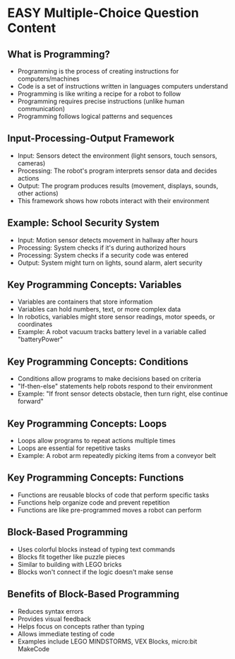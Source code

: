 # EASY Multiple-Choice Question Content

## What is Programming?
- Programming is the process of creating instructions for computers/machines
- Code is a set of instructions written in languages computers understand
- Programming is like writing a recipe for a robot to follow
- Programming requires precise instructions (unlike human communication)
- Programming follows logical patterns and sequences

## Input-Processing-Output Framework
- Input: Sensors detect the environment (light sensors, touch sensors, cameras)
- Processing: The robot's program interprets sensor data and decides actions
- Output: The program produces results (movement, displays, sounds, other actions)
- This framework shows how robots interact with their environment

## Example: School Security System
- Input: Motion sensor detects movement in hallway after hours
- Processing: System checks if it's during authorized hours
- Processing: System checks if a security code was entered
- Output: System might turn on lights, sound alarm, alert security

## Key Programming Concepts: Variables
- Variables are containers that store information
- Variables can hold numbers, text, or more complex data
- In robotics, variables might store sensor readings, motor speeds, or coordinates
- Example: A robot vacuum tracks battery level in a variable called "batteryPower"

## Key Programming Concepts: Conditions
- Conditions allow programs to make decisions based on criteria
- "If-then-else" statements help robots respond to their environment
- Example: "If front sensor detects obstacle, then turn right, else continue forward"

## Key Programming Concepts: Loops
- Loops allow programs to repeat actions multiple times
- Loops are essential for repetitive tasks
- Example: A robot arm repeatedly picking items from a conveyor belt

## Key Programming Concepts: Functions
- Functions are reusable blocks of code that perform specific tasks
- Functions help organize code and prevent repetition
- Functions are like pre-programmed moves a robot can perform

## Block-Based Programming
- Uses colorful blocks instead of typing text commands
- Blocks fit together like puzzle pieces
- Similar to building with LEGO bricks
- Blocks won't connect if the logic doesn't make sense

## Benefits of Block-Based Programming
- Reduces syntax errors
- Provides visual feedback
- Helps focus on concepts rather than typing
- Allows immediate testing of code
- Examples include LEGO MINDSTORMS, VEX Blocks, micro:bit MakeCode